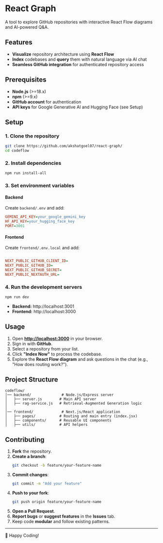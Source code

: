 # React Graph

A tool to explore GitHub repositories with interactive React Flow diagrams and AI-powered Q&A.

## Features

- **Visualize** repository architecture using **React Flow**
- **Index** codebases and **query** them with natural language via AI chat
- **Seamless GitHub integration** for authenticated repository access

## Prerequisites

- **Node.js** (>=18.x)
- **npm** (>=9.x)
- **GitHub account** for authentication
- **API keys** for Google Generative AI and Hugging Face (see Setup)

## Setup

### 1. Clone the repository

```bash
git clone https://github.com/akshatgoel07/react-graph/
cd codeflow
```

### 2. Install dependencies

```bash
npm run install-all
```

### 3. Set environment variables

#### Backend
Create `backend/.env` and add:

```ini
GEMINI_API_KEY=your_google_gemini_key
HF_API_KEY=your_hugging_face_key
PORT=3001
```

#### Frontend
Create `frontend/.env.local` and add:

```ini

NEXT_PUBLIC_GITHUB_CLIENT_ID=
NEXT_PUBLIC_GITHUB_ID=
NEXT_PUBLIC_GITHUB_SECRET=
NEXT_PUBLIC_NEXTAUTH_URL=
```

### 4. Run the development servers

```bash
npm run dev
```

- **Backend:** http://localhost:3001
- **Frontend:** http://localhost:3000

## Usage

1. Open **[http://localhost:3000](http://localhost:3000)** in your browser.
2. Sign in with **GitHub**.
3. Select a repository from your list.
4. Click **"Index Now"** to process the codebase.
5. Explore the **React Flow diagram** and ask questions in the chat (e.g., "How does routing work?").

## Project Structure

```
codeflow/
│── backend/              # Node.js/Express server
│   ├── server.js        # Main API server
│   ├── rag-service.js   # Retrieval-Augmented Generation logic
│
│── frontend/             # Next.js/React application
│   ├── pages/           # Routing and main entry (index.jsx)
│   ├── components/      # Reusable UI components
│   ├── utils/           # API helpers
```

## Contributing

1. **Fork** the repository.
2. **Create a branch**:
   ```bash
   git checkout -b feature/your-feature-name
   ```
3. **Commit changes**:
   ```bash
   git commit -m "Add your feature"
   ```
4. **Push to your fork**:
   ```bash
   git push origin feature/your-feature-name
   ```
5. **Open a Pull Request**.
6. **Report bugs** or **suggest features** in the **Issues** tab.
7. Keep code **modular** and follow existing patterns.

---

🚀 Happy Coding!
